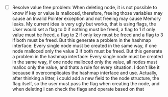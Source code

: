 - [ ] Resolve value free problem: When deleting node, it is not possible to know if key or value is malloced, therefore, freeing those variables may cause an Invalid Pointer exception and not freeing may cause Memory leaks. My current idea is very ugly but works, that is using flags, the User would set a flag to 0 if nothing must be freed, a flag to 1 if only value must be freed, a flag to 2 if only key must be freed and a flag to 3 if both must be freed. But this generate a problem in the hashmap interface: Every single node must be created in the same way, if one node malloced only the value 3 if both must be freed. But this generate a problem in the hashmap interface: Every single node must be created in the same way, if one node malloced only the value, all nodes must malloc only the value, and thats a rule for every situation. I don't like it because it overcomplicates the hashmap interface and use. Actually, after thinking  a litter, i could add a new field to the node structure, the flag itself, so the user must pass the flag when creating the node, and when deleting i can check the flags and operate based on that
